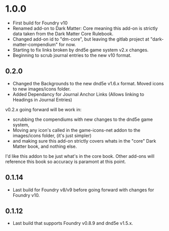 # 1.0.0
 * First build for Foundry v10
 * Renamed add-on to Dark Matter: Core meaning this add-on is strictly data taken from the Dark Matter Core Rulebook.
 * Changed add-on id to "dm-core", but leaving the gitlab project at "dark-matter-compendium" for now.
 * Starting to fix links broken by dnd5e game system v2.x changes.
 * Beginning to scrub journal entries to the new v10 format.

## 0.2.0
 * Changed the Backgrounds to the new dnd5e v1.6.x format. Moved icons to new images/icons folder.
 * Added Dependancy for Journal Anchor Links (Allows linking to Headings in Journal Entries)

v0.2.x going forward will be work in:

 * scrubbing the compendiums with new changes to the dnd5e game system,
 * Moving any icon's called in the game-icons-net addon to the images/icons folder, (it's just simpler)
 * and making sure this add-on strictly covers whats in the "core" Dark Matter book, and nothing else.

I'd like this addon to be just what's in the core book. Other add-ons will reference 
this book so accuracy is paramont at this point.

## 0.1.14
 * Last build for Foundry v8/v9 before going forward with changes for Foundry v10.

## 0.1.12
 * Last build that supports Foundry v0.8.9 and dnd5e v1.5.x.
